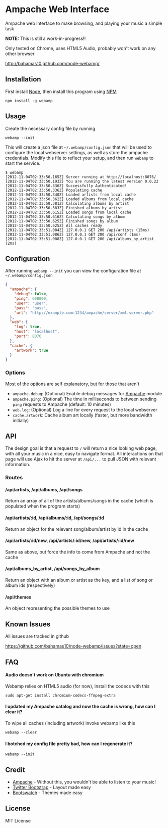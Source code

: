 Ampache Web Interface
=====================

Ampache web interface to make browsing, and playing your music a simple task

**NOTE:** This is still a work-in-progress!!

Only tested on Chrome, uses HTML5 Audio, probably won't work on any other browser

http://bahamas10.github.com/node-webamp/

Installation
------------

First install [Node](http://nodejs.org), then install this program using [NPM](http://npmjs.org)

    npm install -g webamp

Usage
-----

Create the necessary config file by running

    webamp --init

This will create a json file at `~/.webamp/config.json` that will be used
to configure the local webserver settings, as well as store the ampache credentials.
Modify this file to reflect your setup, and then run `webamp` to start the service.

    $ webamp
    [2012-11-04T02:33:50.165Z] Server running at http://localhost:8076/
    [2012-11-04T02:33:50.193Z] You are running the latest version 0.0.22
    [2012-11-04T02:33:50.336Z] Successfully Authenticated!
    [2012-11-04T02:33:50.336Z] Populating cache
    [2012-11-04T02:33:50.340Z] Loaded artists from local cache
    [2012-11-04T02:33:50.362Z] Loaded albums from local cache
    [2012-11-04T02:33:50.381Z] Calculating albums by artist
    [2012-11-04T02:33:50.383Z] Finished albums by artist
    [2012-11-04T02:33:50.615Z] Loaded songs from local cache
    [2012-11-04T02:33:50.616Z] Calculating songs by album
    [2012-11-04T02:33:50.625Z] Finished songs by album
    [2012-11-04T02:33:50.625Z] All caches ready
    [2012-11-04T02:33:51.084Z] 127.0.0.1 GET 200 /api/artists (15ms)
    [2012-11-04T02:33:51.086Z] 127.0.0.1 GET 200 /api/conf (1ms)
    [2012-11-04T02:33:51.088Z] 127.0.0.1 GET 200 /api/albums_by_artist (2ms)

Configuration
-------------

After running `webamp --init` you can view the configuration file at `~/.webamp/config.json`

``` json
{
  "ampache": {
    "debug": false,
    "ping": 600000,
    "user": "user",
    "pass": "pass",
    "url": "http://example.com:1234/ampache/server/xml.server.php"
  },
  "web": {
    "log": true,
    "host": "localhost",
    "port": 8076
  },
  "cache": {
    "artwork": true
  }
}
```

### Options

Most of the options are self explanatory, but for those that aren't

- `ampache.debug`: (Optional) Enable debug messages for [Ampache](https://github.com/bahamas10/node-ampache/) module
- `ampache.ping`: (Optional) The time in milliseconds to between sending `ping` requests to Ampache (default: 10 minutes)
- `web.log`: (Optional) Log a line for every request to the local webserver
- `cache.artwork`: Cache album art locally (faster, but more bandwidth initially)

API
---

The design goal is that a request to `/` will return a nice looking web page, with all your music in
a nice, easy to navigate format.  All interactions on that page will use Ajax to hit the server
at `/api/...` to pull JSON with relevant information.

### Routes

#### /api/artists, /api/albums, /api/songs

Return an array of all of the artists/albums/songs in the cache (which is populated when the program starts)

#### /api/artists/:id, /api/albums/:id, /api/songs/:id

Return an object for the relevant song/album/artist by id in the cache

#### /api/artists/:id/new, /api/artists/:id/new, /api/artists/:id/new

Same as above, but force the info to come from Ampache and not the cache

#### /api/albums\_by\_artist, /api/songs\_by\_album

Return an object with an album or artist as the key, and a list of song or album ids (respectively)

#### /api/themes

An object representing the possible themes to use

Known Issues
------------

All issues are tracked in github

https://github.com/bahamas10/node-webamp/issues?state=open

FAQ
---

#### Audio doesn't work on Ubuntu with chromium

Webamp relies on HTML5 audio (for now), install the codecs with this

    sudo apt-get install chromium-codecs-ffmpeg-extra

#### I updated my Ampache catalog and now the cache is wrong, how can I clear it?

To wipe all caches (including artwork) invoke webamp like this

    webamp --clear

#### I botched my config file pretty bad, how can I regenerate it?

    webamp --init


Credit
------

* [Ampache](http://ampache.org) - Without this, you wouldn't be able to listen to your music!
* [Twitter Bootstrap](http://twitter.github.com/bootstrap/) - Layout made easy
* [Bootswatch](http://bootswatch.com/) - Themes made easy

License
-------

MIT License
